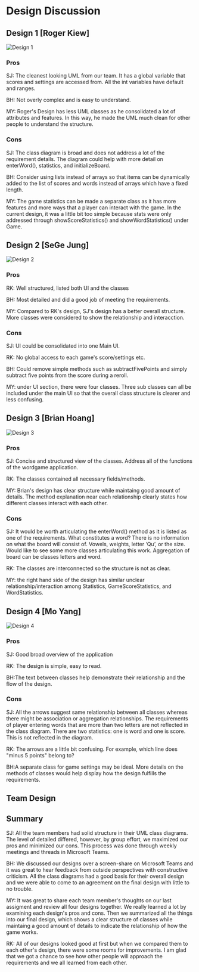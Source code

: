 # Design Discussion

## Design 1 [Roger Kiew]
![Design 1](../images/Design1.png)
### Pros
SJ: The cleanest looking UML from our team. It has a global variable that scores and settings are accessed from. All the int variables have default and ranges.

BH: Not overly complex and is easy to understand.

MY: Roger's Design has less UML classes as he consolidated a lot of attributes and features. In this way, he made the UML much clean for other people to understand the structure.

### Cons
SJ: The class diagram is broad and does not address a lot of the requirement details. The diagram could help with more detail on enterWord(), statistics, and initializeBoard. 

BH: Consider using lists instead of arrays so that items can be dynamically added to the list of scores and words instead of arrays which have a fixed length. 

MY: The game statistics can be made a separate class as it has more features and more ways that a player can interact with the game. In the current design, it was a little bit too simple because stats were only addressed through showScoreStatistics() and showWordStatistics() under Game.

## Design 2 [SeGe Jung]
![Design 2](../images/Design2.png)
### Pros
RK: Well structured, listed both UI and the classes

BH: Most detailed and did a good job of meeting the requirements. 

MY: Compared to RK's design, SJ's design has a better overall structure. More classes were considered to show the relationship and interacction.

### Cons
SJ: UI could be consolidated into one Main UI. 

RK: No global access to each game's score/settings etc.

BH: Could remove simple methods such as subtractFivePoints and simply subtract five points from the score during a reroll. 

MY: under UI section, there were four classes. Three sub classes can all be included under the main UI so that the overall class structure is clearer and less confusing.

## Design 3 [Brian Hoang]
![Design 3](../images/Design3.png) 
### Pros
SJ: Concise and structured view of the classes. Address all of the functions of the wordgame application.

RK: The classes contained all necessary fields/methods.

MY: Brian's design has clear structure while maintaing good amount of details. The method explanation near each relationship clearly states how different classes interact with each other.
  
### Cons
SJ: It would be worth articulating the enterWord() method as it is listed as one of the requirements. What constitutes a word? There is no information on what the board will consist of. Vowels, weights, letter ‘Qu’, or the size. Would like to see some more classes articulating this work. Aggregation of board can be classes letters and word.

RK: The classes are interconnected so the structure is not as clear.

MY: the right hand side of the design has similar unclear relationship/interaction among Statistics, GameScoreStatistics, and WordStatistics.

## Design 4 [Mo Yang]
![Design 4](../images/Design4.png) 
### Pros
SJ: Good broad overview of the application 

RK: The design is simple, easy to read.

BH:The text between classes help demonstrate their relationship and the flow of the design.

### Cons
SJ: All the arrows suggest same relationship between all classes whereas there might be association or aggregation relationships. 
The requirements of player entering words that are more than two letters are not reflected in the class diagram. 
There are two statistics: one is word and one is score. This is not reflected in the diagram.

RK: The arrows are a little bit confusing. For example, which line does "minus 5 points" belong to?

BH:A separate class for game settings may be ideal. More details on the methods of classes would help display how the design fulfills the requirements. 

## Team Design


## Summary
SJ: All the team members had solid structure in their UML class diagrams. The level of detailed differed, however, by group effort, we maximized our pros and minimized our cons. 
This process was done through weekly meetings and threads in Microsoft Teams. 

BH: We discussed our designs over a screen-share on Microsoft Teams and it was great to hear feedback from outside perspectives with constructive criticism. All the class diagrams had a good basis for their overall design and we were able to come to an agreement on the final design with little to no trouble. 

MY: It was great to share each team member's thoughts on our last assigment and review all four designs together. We really learned a lot by examining each design's pros and cons. Then we summarized all the things into our final design, which shows a clear structure of classes while maintaing a good amount of details to indicate the relationship of how the game works.

RK: All of our designs looked good at first but when we compared them to each other's design, there were some rooms for improvements. I am glad that we got a chance to see how other people will approach the requirements and we all learned from each other.
